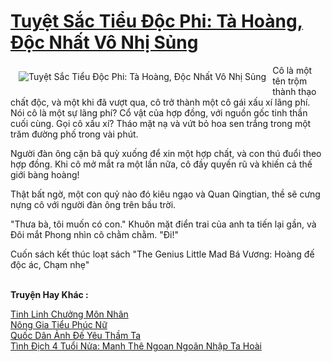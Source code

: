 <a href="https://truyentiki.com/tuyet-sac-tieu-doc-phi-ta-hoang-doc-nhat-vo-nhi-sung.30755/" title="Tuyệt Sắc Tiểu Độc Phi: Tà Hoàng, Độc Nhất Vô Nhị Sủng"><h1>Tuyệt Sắc Tiểu Độc Phi: Tà Hoàng, Độc Nhất Vô Nhị Sủng</h1></a><div style="display:table"><img align="right" style="float: left; padding: 10px;" src="https://truyentiki.com/a/img/str/src/30755.jpg" alt="Tuyệt Sắc Tiểu Độc Phi: Tà Hoàng, Độc Nhất Vô Nhị Sủng">Cô là một tên trộm thành thạo chất độc, và một khi đã vượt qua, cô trở thành một cô gái xấu xí lãng phí. Nói cô là một sự lãng phí? Cổ vật của hợp đồng, với nguồn gốc tinh thần cuối cùng. Gọi cô xấu xí? Tháo mặt nạ và vứt bỏ hoa sen trắng trong một trăm đường phố trong vài phút. <p></p> Người đàn ông cặn bã quỳ xuống để xin một hợp chất, và con thú đuổi theo hợp đồng. Khi cô mở mắt ra một lần nữa, cô đầy quyến rũ và khiến cả thế giới bàng hoàng! <p></p> Thật bất ngờ, một con quỷ nào đó kiêu ngạo và Quan Qingtian, thề sẽ cưng nựng cô với người đàn ông trên bầu trời. <p></p> "Thưa bà, tôi muốn có con." Khuôn mặt điển trai của anh ta tiến lại gần, và Đôi mắt Phong nhìn cô chằm chằm. "Đi!" <p></p> Cuốn sách kết thúc loạt sách "The Genius Little Mad Bá Vương: Hoàng đế độc ác, Chạm nhẹ"</div><p><br><b>Truyện Hay Khác :</b></p><a href="https://truyentiki.com/tinh-linh-chuong-mon-nhan.30754/" alt="Tinh Linh Chưởng Môn Nhân">Tinh Linh Chưởng Môn Nhân</a><br/><a href="https://github.com/nownovels/top500/tree/master/truyenhay/33520/" alt="Nông Gia Tiểu Phúc Nữ">Nông Gia Tiểu Phúc Nữ</a><br/><a href="https://truyentiki.wordpress.com/2020/06/08/quoc-dan-anh-de-yeu-tham-ta/" alt="Quốc Dân Ảnh Đế Yêu Thầm Ta">Quốc Dân Ảnh Đế Yêu Thầm Ta</a><br/><a href="https://github.com/nownovels/truyenhay/tree/master/truyenhay/30389/README.md" alt="Tình Địch 4 Tuổi Nửa: Manh Thê Ngoan Ngoãn Nhập Ta Hoài">Tình Địch 4 Tuổi Nửa: Manh Thê Ngoan Ngoãn Nhập Ta Hoài</a><br/>